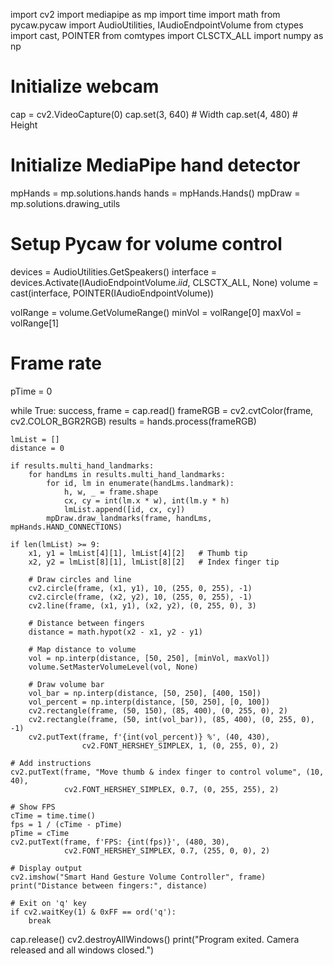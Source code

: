 import cv2
import mediapipe as mp
import time
import math
from pycaw.pycaw import AudioUtilities, IAudioEndpointVolume
from ctypes import cast, POINTER
from comtypes import CLSCTX_ALL
import numpy as np

# Initialize webcam
cap = cv2.VideoCapture(0)
cap.set(3, 640)  # Width
cap.set(4, 480)  # Height

# Initialize MediaPipe hand detector
mpHands = mp.solutions.hands
hands = mpHands.Hands()
mpDraw = mp.solutions.drawing_utils

# Setup Pycaw for volume control
devices = AudioUtilities.GetSpeakers()
interface = devices.Activate(IAudioEndpointVolume._iid_, CLSCTX_ALL, None)
volume = cast(interface, POINTER(IAudioEndpointVolume))

volRange = volume.GetVolumeRange()
minVol = volRange[0]
maxVol = volRange[1]

# Frame rate
pTime = 0

while True:
    success, frame = cap.read()
    frameRGB = cv2.cvtColor(frame, cv2.COLOR_BGR2RGB)
    results = hands.process(frameRGB)

    lmList = []
    distance = 0

    if results.multi_hand_landmarks:
        for handLms in results.multi_hand_landmarks:
            for id, lm in enumerate(handLms.landmark):
                h, w, _ = frame.shape
                cx, cy = int(lm.x * w), int(lm.y * h)
                lmList.append([id, cx, cy])
            mpDraw.draw_landmarks(frame, handLms, mpHands.HAND_CONNECTIONS)

    if len(lmList) >= 9:
        x1, y1 = lmList[4][1], lmList[4][2]   # Thumb tip
        x2, y2 = lmList[8][1], lmList[8][2]   # Index finger tip

        # Draw circles and line
        cv2.circle(frame, (x1, y1), 10, (255, 0, 255), -1)
        cv2.circle(frame, (x2, y2), 10, (255, 0, 255), -1)
        cv2.line(frame, (x1, y1), (x2, y2), (0, 255, 0), 3)

        # Distance between fingers
        distance = math.hypot(x2 - x1, y2 - y1)

        # Map distance to volume
        vol = np.interp(distance, [50, 250], [minVol, maxVol])
        volume.SetMasterVolumeLevel(vol, None)

        # Draw volume bar
        vol_bar = np.interp(distance, [50, 250], [400, 150])
        vol_percent = np.interp(distance, [50, 250], [0, 100])
        cv2.rectangle(frame, (50, 150), (85, 400), (0, 255, 0), 2)
        cv2.rectangle(frame, (50, int(vol_bar)), (85, 400), (0, 255, 0), -1)
        cv2.putText(frame, f'{int(vol_percent)} %', (40, 430),
                    cv2.FONT_HERSHEY_SIMPLEX, 1, (0, 255, 0), 2)

    # Add instructions
    cv2.putText(frame, "Move thumb & index finger to control volume", (10, 40),
                cv2.FONT_HERSHEY_SIMPLEX, 0.7, (0, 255, 255), 2)

    # Show FPS
    cTime = time.time()
    fps = 1 / (cTime - pTime)
    pTime = cTime
    cv2.putText(frame, f'FPS: {int(fps)}', (480, 30),
                cv2.FONT_HERSHEY_SIMPLEX, 0.7, (255, 0, 0), 2)

    # Display output
    cv2.imshow("Smart Hand Gesture Volume Controller", frame)
    print("Distance between fingers:", distance)

    # Exit on 'q' key
    if cv2.waitKey(1) & 0xFF == ord('q'):
        break

cap.release()
cv2.destroyAllWindows()
print("Program exited. Camera released and all windows closed.")
 
